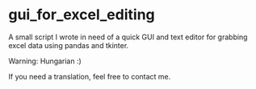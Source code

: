 # gui_for_excel_editing

A small script I wrote in need of a quick GUI and text editor for grabbing excel data using pandas and tkinter.

Warning: Hungarian :)

If you need a translation, feel free to contact me.
